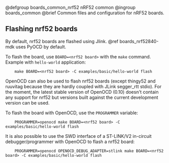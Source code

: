 @defgroup    boards_common_nrf52 nRF52 common
@ingroup     boards_common
@brief       Common files and configuration for nRF52 boards.

## Flashing nrf52 boards

By default, nrf52 boards are flashed using Jlink. @ref boards_nrf52840-mdk
uses PyOCD by default.

To flash the board, use `BOARD=<nrf52 board>` with the `make` command.<br/>
Example with `hello-world` application:
```
    make BOARD=<nrf52 board> -C examples/basic/hello-world flash
```

OpenOCD can also be used to flash nrf52 boards (except thingy52 and ruuvitag
because they are hardly coupled with JLink segger_rtt stdio).
For the moment, the latest stable version of OpenOCD (0.10) doesn't contain any
support for nrf52 but versions built against the current development version
can be used.

To flash the board with OpenOCD, use the `PROGRAMMER` variable:
```
    PROGRAMMER=openocd make BOARD=<nrf52 board> -C examples/basic/hello-world flash
```

It is also possible to use the SWD interface of a ST-LINK/V2 in-circuit
debugger/programmer with OpenOCD to flash a nrf52 board:
```
    PROGRAMMER=openocd OPENOCD_DEBUG_ADAPTER=stlink make BOARD=<nrf52 board> -C examples/basic/hello-world flash
```
